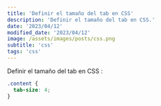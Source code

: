 ```yaml
---
title: 'Definir el tamaño del tab en CSS'
description: 'Definir el tamaño del tab en CSS.'
date: '2023/04/12'
modified_date: '2023/04/12'
image: /assets/images/posts/css.png
subtitle: 'css'
tags: 'css'
---
```


Definir el tamaño del tab en CSS :

```css
.content {
  tab-size: 4;
}
```

